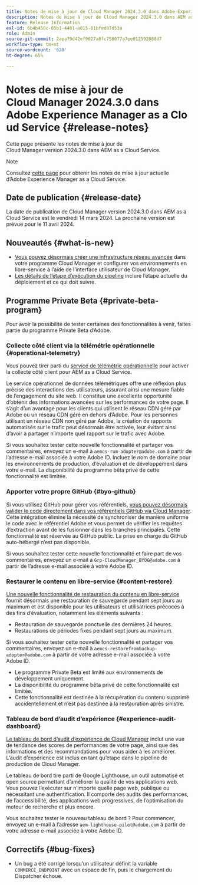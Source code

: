 ```yaml
---
title: Notes de mise à jour de Cloud Manager 2024.3.0 dans Adobe Experience Manager as a Cloud Service
description: Notes de mise à jour de Cloud Manager 2024.3.0 dans AEM as a Cloud Service.
feature: Release Information
exl-id: 6b4b450c-05b1-4401-a015-01bfed87d53a
role: Admin
source-git-commit: 2aea79d42ef9627a8fc758077a7ee012592888d7
workflow-type: tm+mt
source-wordcount: '628'
ht-degree: 65%

---
```


# Notes de mise à jour de Cloud Manager 2024.3.0 dans Adobe Experience Manager as a Cloud Service {#release-notes}

Cette page présente les notes de mise à jour de Cloud Manager version 2024.3.0 dans AEM as a Cloud Service.

>[!NOTE]
>
>Consultez [cette page](/help/release-notes/release-notes-cloud/release-notes-current.md) pour obtenir les notes de mise à jour actuelle d’Adobe Experience Manager as a Cloud Service.

## Date de publication {#release-date}

La date de publication de Cloud Manager version 2024.3.0 dans AEM as a Cloud Service est le vendredi 14 mars 2024. La prochaine version est prévue pour le 11 avril 2024.

## Nouveautés {#what-is-new}

* [Vous pouvez désormais créer une infrastructure réseau avancée](/help/security/configuring-advanced-networking.md) dans votre programme Cloud Manager et configurer vos environnements en libre-service à l’aide de l’interface utilisateur de Cloud Manager.
* [Les détails de l’étape d’exécution du pipeline](/help/implementing/cloud-manager/configuring-pipelines/managing-pipelines.md#view-details) inclure l’étape actuelle du déploiement et ce qui doit suivre.

## Programme Private Beta {#private-beta-program}

Pour avoir la possibilité de tester certaines des fonctionnalités à venir, faites partie du programme Private Beta d’Adobe.

### Collecte côté client via la télémétrie opérationnelle {#operational-telemetry}

Vous pouvez tirer parti du [service de télémétrie opérationnelle](/help/implementing/cloud-manager/content-requests.md#cliendside-collection) pour activer la collecte côté client pour AEM as a Cloud Service.

Le service opérationnel de données télémétriques offre une réflexion plus précise des interactions des utilisateurs, assurant ainsi une mesure fiable de l’engagement du site web. Il constitue une excellente opportunité d’obtenir des informations avancées sur les performances de votre page. Il s’agit d’un avantage pour les clients qui utilisent le réseau CDN géré par Adobe ou un réseau CDN géré en dehors d’Adobe. Pour les personnes utilisant un réseau CDN non géré par Adobe, la création de rapports automatisés sur le trafic peut désormais être activée, leur évitant ainsi d’avoir à partager n’importe quel rapport sur le trafic avec Adobe.

Si vous souhaitez tester cette nouvelle fonctionnalité et partager vos commentaires, envoyez un e-mail à `aemcs-rum-adopter@adobe.com` à partir de l’adresse e-mail associée à votre Adobe ID. Incluez le nom de domaine pour les environnements de production, d’évaluation et de développement dans votre e-mail. La disponibilité du programme bêta privé de cette fonctionnalité est limitée.

### Apporter votre propre GitHub {#byo-github}

Si vous utilisez GitHub pour gérer vos référentiels, [vous pouvez désormais valider le code directement dans vos référentiels GitHub via Cloud Manager](/help/implementing/cloud-manager/managing-code/private-repositories.md). Cette intégration élimine la nécessité de synchroniser de manière uniforme le code avec le référentiel Adobe et vous permet de vérifier les requêtes d’extraction avant de les fusionner dans les branches principales. Cette fonctionnalité est réservée au GitHub public. La prise en charge du GitHub auto-hébergé n’est pas disponible.

Si vous souhaitez tester cette nouvelle fonctionnalité et faire part de vos commentaires, envoyez un e-mail à `Grp-CloudManager_BYOG@adobe.com` à partir de l’adresse e-mail associée à votre Adobe ID.

### Restaurer le contenu en libre-service {#content-restore}

[Une nouvelle fonctionnalité de restauration du contenu en libre-service](/help/operations/restore.md) fournit désormais une restauration de sauvegarde pendant sept jours au maximum et est disponible pour les utilisateurs et utilisatrices précoces à des fins d’évaluation, notamment les éléments suivants :

* Restauration de sauvegarde ponctuelle des dernières 24 heures.
* Restaurations de périodes fixes pendant sept jours au maximum.

Si vous souhaitez tester cette nouvelle fonctionnalité et partager vos commentaires, envoyez un e-mail à `aemcs-restorefrombackup-adopter@adobe.com` à partir de votre adresse e-mail associée à votre Adobe ID.

* Le programme Private Beta est limité aux environnements de développement uniquement.
* La disponibilité du programme bêta privé de cette fonctionnalité est limitée.
* Cette fonctionnalité est destinée à la récupération du contenu supprimé accidentellement et n’est pas destinée à la restauration après sinistre.

### Tableau de bord d’audit d’expérience {#experience-audit-dashboard}

[Le tableau de bord d’audit d’expérience de Cloud Manager](/help/implementing/cloud-manager/reports/report-experience-audit.md) inclut une vue de tendance des scores de performances de votre page, ainsi que des informations et des recommandations pour vous aider à les améliorer. L’audit d’expérience est inclus en tant qu’étape dans le pipeline de production de Cloud Manager.

Le tableau de bord tire parti de Google Lighthouse, un outil automatisé et open source permettant d’améliorer la qualité de vos applications web. Vous pouvez l’exécuter sur n’importe quelle page web, publique ou nécessitant une authentification. Il comporte des audits des performances, de l’accessibilité, des applications web progressives, de l’optimisation du moteur de recherche et plus encore.

Vous souhaitez tester le nouveau tableau de bord ? Pour commencer, envoyez un e-mail à l’adresse `aem-lighthouse-pilot@adobe.com` à partir de votre adresse e-mail associée à votre Adobe ID.

## Correctifs {#bug-fixes}

* Un bug a été corrigé lorsqu’un utilisateur définit la variable `COMMERCE_ENDPOINT` avec un espace de fin, puis le chargement du Dispatcher échoue.
